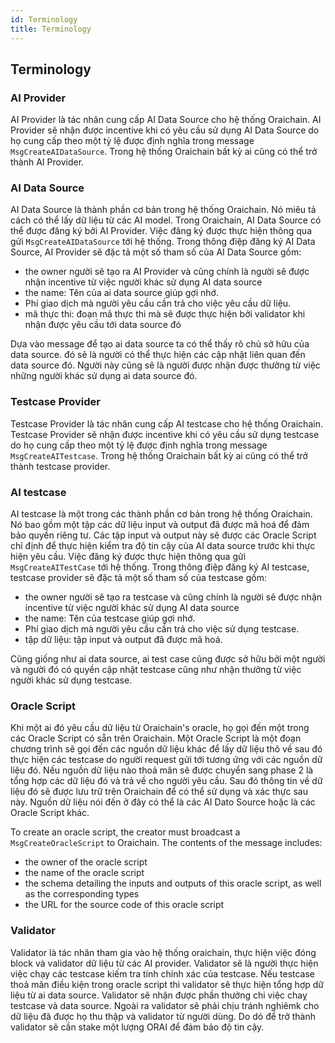 ```yaml
---
id: Terminology
title: Terminology
---
```


## Terminology

### AI Provider

AI Provider là tác nhân cung cấp AI Data Source cho hệ thống Oraichain. AI Provider sẽ nhận được incentive khi có yêu cầu sử dụng AI Data Source do họ cung cấp theo một tỷ lệ được định nghĩa trong message `MsgCreateAIDataSource`. Trong hệ thống Oraichain bất kỳ ai cũng có thể trở thành AI Provider.

### AI Data Source

AI Data Source là thành phần cơ bản trong hệ thống Oraichain. Nó miêu tả cách có thể lấy dữ liệu từ các AI model. Trong Oraichain, AI Data Source có thể được đăng ký bởi AI Provider. Việc đăng ký được thực hiện thông qua gửi `MsgCreateAIDataSource` tới hệ thống. Trong thông điệp đăng ký AI Data Source, AI Provider sẽ đặc tả một số tham số của AI Data Source gồm:

- the owner người sẽ tạo ra AI Provider và cũng chính là người sẽ được nhận incentive từ việc người khác sử dụng AI data source
- the name: Tên của ai data source  giúp gợi nhớ.
- Phí giao dịch mà người yêu cầu cần trả cho việc yêu cầu dữ liệu.
- mã thực thi: đoạn mã thực thi mà sẽ được thực hiện bởi validator khi nhận được yêu cầu tới data source đó

Dựa vào message để tạo ai data source ta có thể thấy rõ chủ sở hữu của data source. đó sẽ là người có thể thực hiện các cập nhật liên quan đến data source đó. Người này cũng sẽ là người được nhận được thưởng từ việc những người khác sử dụng ai data source đó.

### Testcase Provider

Testcase Provider là tác nhân cung cấp AI testcase cho hệ thống Oraichain. Testcase Provider sẽ nhận được incentive khi có yêu cầu sử dụng testcase do họ cung cấp theo một tỷ lệ được định nghĩa trong message `MsgCreateAITestcase`. Trong hệ thống Oraichain bất kỳ ai cũng có thể trở thành testcase provider.

### AI testcase

AI testcase là một trong các thành phần cơ bản trong hệ thống Oraichain. Nó bao gồm một tập các dữ liệu input và output đã được mã hoá để đảm bảo quyền riêng tư. Các tập input và output này sẽ được các Oracle Script chỉ định để thực hiện kiểm tra độ tin cậy  của AI data source trước khi thực hiện yêu cầu. Việc đăng ký được thực hiện thông qua gửi `MsgCreateAITestCase` tới hệ thống. Trong thông điệp đăng ký AI testcase, testcase provider sẽ đặc tả một số tham số của testcase gồm:

- the owner người sẽ tạo ra testcase và cũng chính là người sẽ được nhận incentive từ việc người khác sử dụng AI data source
- the name: Tên của testcase  giúp gợi nhớ.
- Phí giao dịch mà người yêu cầu cần trả cho việc sử dụng testcase.
- tập dữ liệu: tập input và output đã được mã hoá.
  
Cũng giống như ai data source, ai test case cũng được sở hữu bởi một người và người đó có quyền cập nhật testcase cũng như nhận thưởng từ việc người khác sử dụng testcase.

### Oracle Script

Khi một ai đó yêu cầu dữ liệu từ Oraichain's oracle, họ gọi đến một trong các Oracle Script có sẵn trên Oraichain.  Một Oracle Script là một đoạn chương trình sẽ gọi đến các nguồn dữ liệu khác để lấy dữ liệu thô về sau đó thực hiện các testcase do người request gửi tới tương ứng với các nguồn dữ liệu đó. Nếu nguồn dữ liệu nào thoả mãn sẽ được chuyển sang phase 2 là tổng hợp các dữ liệu đó và trả về cho người yêu cầu. Sau đó thông tin về dữ liệu đó sẽ được lưu trữ trên Oraichain để có thể sử dụng và xác thực sau này. Nguồn dữ liệu nói đến ở đây có thể là các AI Dato Source hoặc là các Oracle Script khác.

To create an oracle script, the creator must broadcast a `MsgCreateOracleScript` to Oraichain. The contents of the message includes:

- the owner of the oracle script
- the name of the oracle script
- the schema detailing the inputs and outputs of this oracle script, as well as the corresponding types
- the URL for the source code of this oracle script


### Validator

Validator là tác nhân tham gia vào hệ thống oraichain, thực hiện việc đóng block và validator dữ liệu từ các AI provider. Validator sẽ là người thực hiện việc chạy các testcase kiếm tra tính chính xác của testcase. Nếu testcase thoả mãn điều kiện trong oracle script  thì validator sẽ thực hiện tổng hợp dữ liệu từ ai data source. Validator sẽ nhận được phần thưởng chi việc chaỵ testcase và data source. Ngoài ra validator sẽ phải chịu tránh nghiêmk cho dữ liệu đã được họ thu thập và validator từ người dùng. Do dó để trở thành validator sẽ cần stake một lượng ORAI để đảm bảo độ tin cậy.
